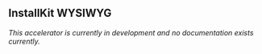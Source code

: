 ## InstallKit WYSIWYG

*This accelerator is currently in development and no documentation exists currently.*
